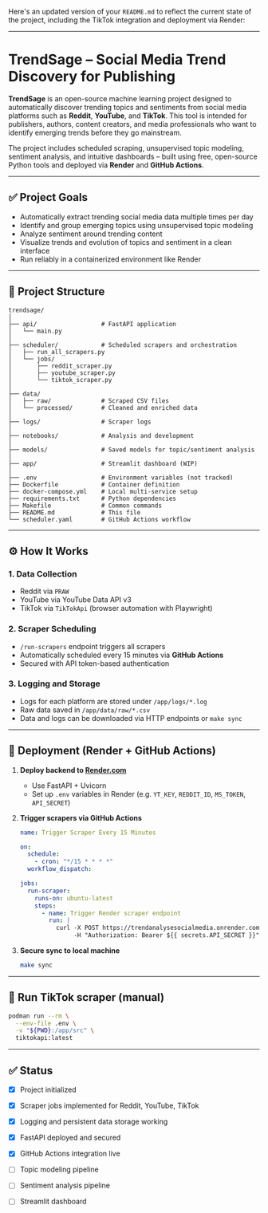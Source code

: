 Here's an updated version of your `README.md` to reflect the current state of the project, including the TikTok integration and deployment via Render:

---

# TrendSage – Social Media Trend Discovery for Publishing

**TrendSage** is an open-source machine learning project designed to automatically discover trending topics and sentiments from social media platforms such as **Reddit**, **YouTube**, and **TikTok**. This tool is intended for publishers, authors, content creators, and media professionals who want to identify emerging trends before they go mainstream.

The project includes scheduled scraping, unsupervised topic modeling, sentiment analysis, and intuitive dashboards – built using free, open-source Python tools and deployed via **Render** and **GitHub Actions**.

---

## ✅ Project Goals

- Automatically extract trending social media data multiple times per day
- Identify and group emerging topics using unsupervised topic modeling
- Analyze sentiment around trending content
- Visualize trends and evolution of topics and sentiment in a clean interface
- Run reliably in a containerized environment like Render

---

## 📁 Project Structure

```text
trendsage/
│
├── api/                  # FastAPI application
│   └── main.py
│
├── scheduler/            # Scheduled scrapers and orchestration
│   ├── run_all_scrapers.py
│   └── jobs/
│       ├── reddit_scraper.py
│       ├── youtube_scraper.py
│       └── tiktok_scraper.py
│
├── data/
│   ├── raw/              # Scraped CSV files
│   └── processed/        # Cleaned and enriched data
│
├── logs/                 # Scraper logs
│
├── notebooks/            # Analysis and development
│
├── models/               # Saved models for topic/sentiment analysis
│
├── app/                  # Streamlit dashboard (WIP)
│
├── .env                  # Environment variables (not tracked)
├── Dockerfile            # Container definition
├── docker-compose.yml    # Local multi-service setup
├── requirements.txt      # Python dependencies
├── Makefile              # Common commands
├── README.md             # This file
└── scheduler.yaml        # GitHub Actions workflow
```

---

## ⚙️ How It Works

### 1. Data Collection

- Reddit via `PRAW`
- YouTube via YouTube Data API v3
- TikTok via `TikTokApi` (browser automation with Playwright)

### 2. Scraper Scheduling

- `/run-scrapers` endpoint triggers all scrapers
- Automatically scheduled every 15 minutes via **GitHub Actions**
- Secured with API token-based authentication

### 3. Logging and Storage

- Logs for each platform are stored under `/app/logs/*.log`
- Raw data saved in `/app/data/raw/*.csv`
- Data and logs can be downloaded via HTTP endpoints or `make sync`

---

## 🚀 Deployment (Render + GitHub Actions)

1. **Deploy backend to [Render.com](https://render.com/)**

   - Use FastAPI + Uvicorn
   - Set up `.env` variables in Render (e.g. `YT_KEY`, `REDDIT_ID`, `MS_TOKEN`, `API_SECRET`)

2. **Trigger scrapers via GitHub Actions**

   ```yaml
   name: Trigger Scraper Every 15 Minutes

   on:
     schedule:
       - cron: "*/15 * * * *"
     workflow_dispatch:

   jobs:
     run-scraper:
       runs-on: ubuntu-latest
       steps:
         - name: Trigger Render scraper endpoint
           run: |
             curl -X POST https://trendanalysesocialmedia.onrender.com/run-scrapers \
                  -H "Authorization: Bearer ${{ secrets.API_SECRET }}"
   ```

3. **Secure sync to local machine**

   ```bash
   make sync
   ```

---

## 🧪 Run TikTok scraper (manual)

```bash
podman run --rm \
  --env-file .env \
  -v "${PWD}:/app/src" \
  tiktokapi:latest
```

---

## ✅ Status

- [x] Project initialized
- [x] Scraper jobs implemented for Reddit, YouTube, TikTok
- [x] Logging and persistent data storage working
- [x] FastAPI deployed and secured
- [x] GitHub Actions integration live
- [ ] Topic modeling pipeline
- [ ] Sentiment analysis pipeline
- [ ] Streamlit dashboard

